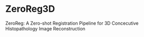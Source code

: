 # ZeroReg3D
ZeroReg: A Zero-shot Registration Pipeline for 3D Concecutive Histopathology Image Reconstruction

